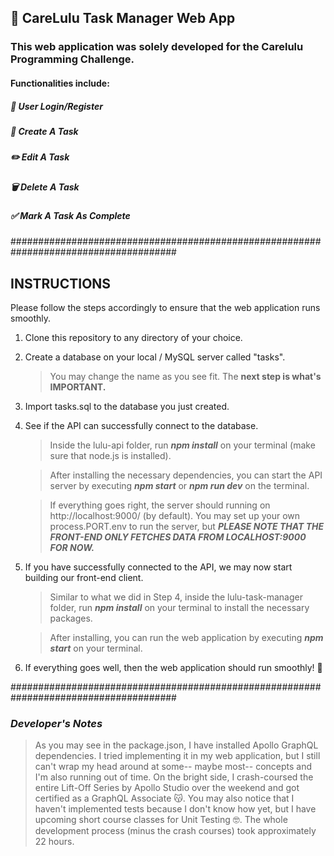 ## :memo: CareLulu Task Manager Web App
### This web application was solely developed for the Carelulu Programming Challenge.
#### Functionalities include:
##### :information_desk_person: User Login/Register
##### :round_pushpin: Create A Task
##### :pencil2:	Edit A Task
##### :wastebasket: Delete A Task
##### :white_check_mark: Mark A Task As Complete

######################################################################################

## INSTRUCTIONS
Please follow the steps accordingly to ensure that the web application runs smoothly.

1) Clone this repository to any directory of your choice.
2) Create a database on your local / MySQL server called "tasks".
      > You may change the name as you see fit. The **next step is what's IMPORTANT.**
3) Import tasks.sql to the database you just created.
4) See if the API can successfully connect to the database.
   > Inside the lulu-api folder, run ***npm install*** on your terminal (make sure that node.js is installed).
   
   > After installing the necessary dependencies, you can start the API server by executing ***npm start*** or ***npm run dev*** 
   > on the terminal.

   > If everything goes right, the server should running on http://localhost:9000/ (by default). You may set up your own 
   > process.PORT.env to run the server, but ***PLEASE NOTE THAT THE FRONT-END ONLY FETCHES DATA FROM LOCALHOST:9000 FOR NOW.***
5) If you have successfully connected to the API, we may now start building our front-end client.
   > Similar to what we did in Step 4, inside the lulu-task-manager folder, run ***npm install*** on your terminal to install the
   > necessary packages.

   > After installing, you can run the web application by executing ***npm start*** on your terminal.
6) If everything goes well, then the web application should run smoothly! :partying_face:

######################################################################################

### ***Developer's Notes***
  > As you may see in the package.json, I have installed Apollo GraphQL dependencies. I tried implementing it in my web application, but I still can't wrap my head around at some-- maybe most-- concepts and I'm also running out of time. On the bright side, I crash-coursed the entire Lift-Off Series by Apollo Studio over the weekend and got certified as a GraphQL Associate 😽. You may also notice that I haven't implemented tests because I don't know how yet, but I have upcoming short course classes for Unit Testing :nerd_face:. The whole development process (minus the crash courses) took approximately 22 hours.
